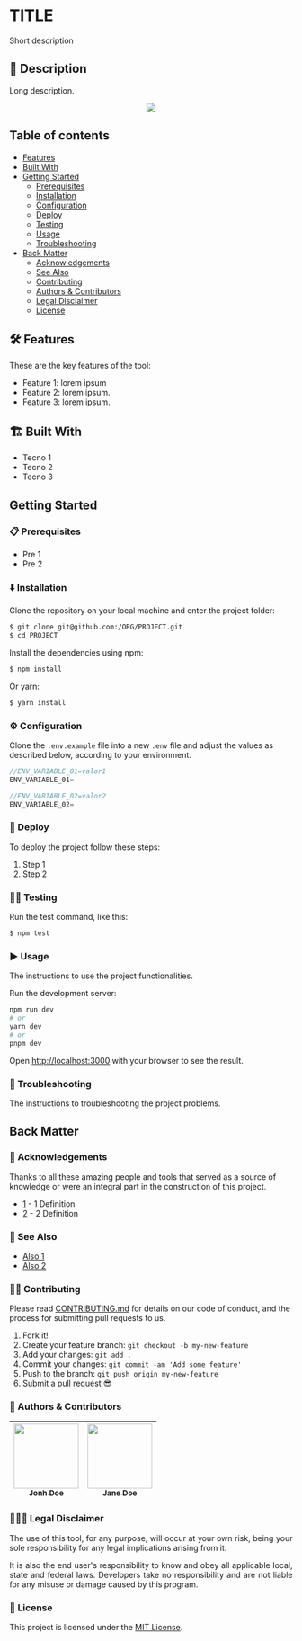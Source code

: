 # TITLE

Short description

## :speech_balloon: Description

<p align="justify">Long description.</p>

<div align="center">
  <kbd>
    <img src="/assets/image.png" />
  </kbd>
</div>

## Table of contents

- [Features](#features)
- [Built With](#bulti-with)
- [Getting Started](#getting-started)
  - [Prerequisites](#prerequisites)
  - [Installation](#installation)
  - [Configuration](#configuration)
  - [Deploy](#deploy)
  - [Testing](#testing)
  - [Usage](#usage)
  - [Troubleshooting](#troubleshooting)
- [Back Matter](#back-matter)
  - [Acknowledgements](#acknowledgements)
  - [See Also](#see-also)
  - [Contributing](#contributing)
  - [Authors & Contributors](#authors-&-contributors)
  - [Legal Disclaimer](#legal-disclaimer)
  - [License](#license)

## 🛠️ Features

These are the key features of the tool:

- Feature 1: lorem ipsum
- Feature 2: lorem ipsum.
- Feature 3: lorem ipsum.

## 🏗️ Built With

- Tecno 1
- Tecno 2
- Tecno 3

## Getting Started

### 📋 Prerequisites

- Pre 1
- Pre 2

### :arrow_down: Installation

Clone the repository on your local machine and enter the project folder:

```bash
$ git clone git@github.com:/ORG/PROJECT.git
$ cd PROJECT
```
Install the dependencies using npm:

```bash
$ npm install
```

Or yarn:

```bash
$ yarn install
```

### :gear: Configuration

Clone the `.env.example` file into a new `.env` file and adjust the values as described below, according to your environment.

```js
//ENV_VARIABLE_01=valor1
ENV_VARIABLE_01=

//ENV_VARIABLE_02=valor2
ENV_VARIABLE_02=
```

### 👷 Deploy

To deploy the project follow these steps:

1. Step 1
2. Step 2

### 👨‍💻 Testing

Run the test command, like this:

```bash
$ npm test
```

### :arrow_forward: Usage

The instructions to use the project functionalities.

Run the development server:

```bash
npm run dev
# or
yarn dev
# or
pnpm dev
```

Open [http://localhost:3000](http://localhost:3000) with your browser to see the result.

### 🔧 Troubleshooting

The instructions to troubleshooting the project problems.

## Back Matter

### :clap: Acknowledgements

Thanks to all these amazing people and tools that served as a source of knowledge or were an integral part in the construction of this project.

- [1](https://www.1.com/) - 1 Definition
- [2](https://www.2.com/) - 2 Definition

### 🔎 See Also

- [Also 1](https://www.also1.com)
- [Also 2](https://www.also2.com)

### 🙋‍♂️ Contributing

Please read [CONTRIBUTING.md](CONTRIBUTING.md) for details on our code of conduct, and the process for submitting pull requests to us.

1.  Fork it!
2.  Create your feature branch: `git checkout -b my-new-feature`
3.  Add your changes: `git add .`
4.  Commit your changes: `git commit -am 'Add some feature'`
5.  Push to the branch: `git push origin my-new-feature`
6.  Submit a pull request :sunglasses:

### 👥 Authors & Contributors

| [<img loading="lazy" src="https://myoctocat.com/assets/images/octocats/octocat-20.png" width=115><br><sub>Jonh Doe</sub>](https://github.com/jonhdoe) | [<img loading="lazy" src="https://myoctocat.com/assets/images/octocats/octocat-17.png" width=115><br><sub>Jane Doe</sub>](https://github.com/janedoe) |
| :---: | :---: |

### 👮🏼‍♂️ Legal Disclaimer

<p align="justify">The use of this tool, for any purpose, will occur at your own risk, being your sole responsibility for any legal implications arising from it.</p>
<p align="justify">It is also the end user's responsibility to know and obey all applicable local, state and federal laws. Developers take no responsibility and are not liable for any misuse or damage caused by this program.</p>

### 📜 License

This project is licensed under the [MIT License](LICENSE.md).